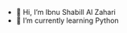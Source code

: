 - 👋 Hi, I’m Ibnu Shabill Al Zahari
- 🌱 I’m currently learning Python


<!---
Ibnu-64/Ibnu-64 is a ✨ special ✨ repository because its `README.md` (this file) appears on your GitHub profile.
You can click the Preview link to take a look at your changes.
--->
